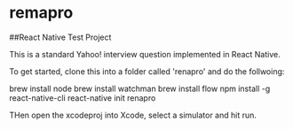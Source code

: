 # remapro
##React Native Test Project

This is a standard Yahoo! interview question implemented in React Native.

To get started, clone this into a folder called 'renapro' and do the follwoing:

brew install node
brew install watchman
brew install flow
npm install -g react-native-cli
react-native init renapro

THen open the xcodeproj into Xcode, select a simulator and hit run.
